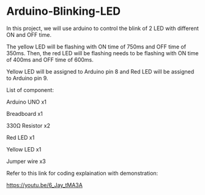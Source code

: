 # Arduino-Blinking-LED
In this project, we will use arduino to control the blink of 2 LED with different ON and OFF time.

The yellow LED will be flashing with ON time of 750ms and OFF time of 350ms. Then, the red LED will be flashing needs to be flashing with ON time of 400ms and OFF time of 600ms.

Yellow LED will be assigned to Arduino pin 8 and Red LED will be assigned to Arduino pin 9.



List of component:

Arduino UNO        x1

Breadboard         x1

330Ω Resistor      x2

Red LED            x1

Yellow LED         x1

Jumper wire        x3

Refer to this link for coding explaination with demonstration: 

https://youtu.be/6_Jay_tMA3A
